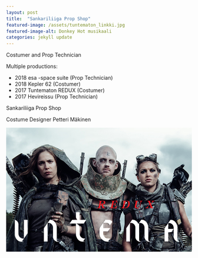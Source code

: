 ```yaml
---
layout: post
title:  "Sankariliiga Prop Shop"
featured-image: /assets/tuntematon_linkki.jpg
featured-image-alt: Donkey Hot musikaali 
categories: jekyll update
---
```

Costumer and Prop Technician

Multiple productions:
* 2018 esa -space suite (Prop Technician)
* 2018 Kepler 62 (Costumer)
* 2017 Tuntematon REDUX (Costumer)
* 2017 Hevireissu (Prop Technician)

Sankariliiga Prop Shop

Costume Designer Petteri Mäkinen

![alt text](/assets/tuntematon_linkki.jpg)